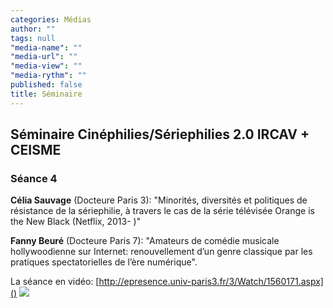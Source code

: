 ```yaml
---
categories: Médias
author: ""
tags: null
"media-name": ""
"media-url": ""
"media-view": ""
"media-rythm": ""
published: false
title: Séminaire
---
```


## Séminaire Cinéphilies/Sériephilies 2.0 IRCAV + CEISME
### Séance 4

**Célia Sauvage** (Docteure Paris 3): "Minorités, diversités et politiques de résistance de la sériephilie, à travers le cas de la série télévisée Orange is the New Black (Netflix, 2013-­ )"

**Fanny Beuré** (Docteure Paris 7): "Amateurs de comédie musicale hollywoodienne sur Internet: renouvellement d’un genre classique par les pratiques spectatorielles de l’ère numérique". 

La séance en vidéo: [http://epresence.univ-paris3.fr/3/Watch/1560171.aspx]()
![]({{site.baseurl}}/)

